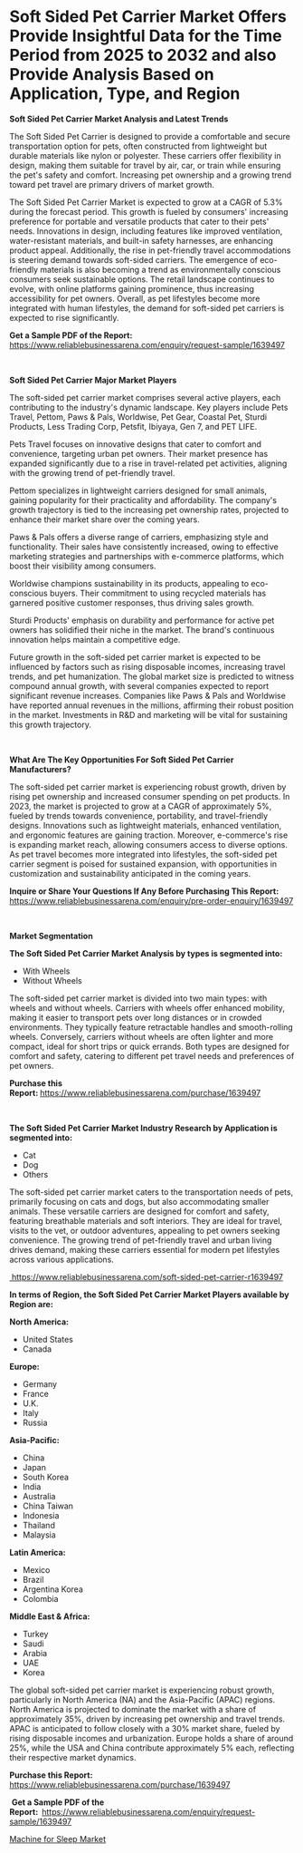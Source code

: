<p><h1>Soft Sided Pet Carrier Market Offers Provide Insightful Data for the Time Period from 2025 to 2032 and also Provide Analysis Based on Application, Type, and Region</h1></p><p><strong>Soft Sided Pet Carrier Market Analysis and Latest Trends</strong></p>
<p><p>The Soft Sided Pet Carrier is designed to provide a comfortable and secure transportation option for pets, often constructed from lightweight but durable materials like nylon or polyester. These carriers offer flexibility in design, making them suitable for travel by air, car, or train while ensuring the pet's safety and comfort. Increasing pet ownership and a growing trend toward pet travel are primary drivers of market growth.</p><p>The Soft Sided Pet Carrier Market is expected to grow at a CAGR of 5.3% during the forecast period. This growth is fueled by consumers' increasing preference for portable and versatile products that cater to their pets' needs. Innovations in design, including features like improved ventilation, water-resistant materials, and built-in safety harnesses, are enhancing product appeal. Additionally, the rise in pet-friendly travel accommodations is steering demand towards soft-sided carriers. The emergence of eco-friendly materials is also becoming a trend as environmentally conscious consumers seek sustainable options. The retail landscape continues to evolve, with online platforms gaining prominence, thus increasing accessibility for pet owners. Overall, as pet lifestyles become more integrated with human lifestyles, the demand for soft-sided pet carriers is expected to rise significantly.</p></p>
<p><strong>Get a Sample PDF of the Report:&nbsp;</strong> <a href="https://www.reliablebusinessarena.com/enquiry/request-sample/1639497?utm_campaign=2225&utm_medium=2&utm_source=Github&utm_content=ia&utm_term=08022025&utm_id=soft-sided-pet-carrier">https://www.reliablebusinessarena.com/enquiry/request-sample/1639497</a></p>
<p>&nbsp;</p>
<p><strong>Soft Sided Pet Carrier Major Market Players</strong></p>
<p><p>The soft-sided pet carrier market comprises several active players, each contributing to the industry's dynamic landscape. Key players include Pets Travel, Pettom, Paws & Pals, Worldwise, Pet Gear, Coastal Pet, Sturdi Products, Less Trading Corp, Petsfit, Ibiyaya, Gen 7, and PET LIFE.</p><p>Pets Travel focuses on innovative designs that cater to comfort and convenience, targeting urban pet owners. Their market presence has expanded significantly due to a rise in travel-related pet activities, aligning with the growing trend of pet-friendly travel.</p><p>Pettom specializes in lightweight carriers designed for small animals, gaining popularity for their practicality and affordability. The company's growth trajectory is tied to the increasing pet ownership rates, projected to enhance their market share over the coming years.</p><p>Paws & Pals offers a diverse range of carriers, emphasizing style and functionality. Their sales have consistently increased, owing to effective marketing strategies and partnerships with e-commerce platforms, which boost their visibility among consumers.</p><p>Worldwise champions sustainability in its products, appealing to eco-conscious buyers. Their commitment to using recycled materials has garnered positive customer responses, thus driving sales growth.</p><p>Sturdi Products' emphasis on durability and performance for active pet owners has solidified their niche in the market. The brand's continuous innovation helps maintain a competitive edge.</p><p>Future growth in the soft-sided pet carrier market is expected to be influenced by factors such as rising disposable incomes, increasing travel trends, and pet humanization. The global market size is predicted to witness compound annual growth, with several companies expected to report significant revenue increases. Companies like Paws & Pals and Worldwise have reported annual revenues in the millions, affirming their robust position in the market. Investments in R&D and marketing will be vital for sustaining this growth trajectory.</p></p>
<p>&nbsp;</p>
<p><strong>What Are The Key Opportunities For Soft Sided Pet Carrier Manufacturers?</strong></p>
<p><p>The soft-sided pet carrier market is experiencing robust growth, driven by rising pet ownership and increased consumer spending on pet products. In 2023, the market is projected to grow at a CAGR of approximately 5%, fueled by trends towards convenience, portability, and travel-friendly designs. Innovations such as lightweight materials, enhanced ventilation, and ergonomic features are gaining traction. Moreover, e-commerce's rise is expanding market reach, allowing consumers access to diverse options. As pet travel becomes more integrated into lifestyles, the soft-sided pet carrier segment is poised for sustained expansion, with opportunities in customization and sustainability anticipated in the coming years.</p></p>
<p><strong>Inquire or Share Your Questions If Any Before Purchasing This Report:</strong> <a href="https://www.reliablebusinessarena.com/enquiry/pre-order-enquiry/1639497?utm_campaign=2225&utm_medium=2&utm_source=Github&utm_content=ia&utm_term=08022025&utm_id=soft-sided-pet-carrier">https://www.reliablebusinessarena.com/enquiry/pre-order-enquiry/1639497</a></p>
<p>&nbsp;</p>
<p><strong>Market Segmentation</strong></p>
<p><strong>The Soft Sided Pet Carrier Market Analysis by types is segmented into:</strong></p>
<p><ul><li>With Wheels</li><li>Without Wheels</li></ul></p>
<p><p>The soft-sided pet carrier market is divided into two main types: with wheels and without wheels. Carriers with wheels offer enhanced mobility, making it easier to transport pets over long distances or in crowded environments. They typically feature retractable handles and smooth-rolling wheels. Conversely, carriers without wheels are often lighter and more compact, ideal for short trips or quick errands. Both types are designed for comfort and safety, catering to different pet travel needs and preferences of pet owners.</p></p>
<p><strong>Purchase this Report:&nbsp;</strong><a href="https://www.reliablebusinessarena.com/purchase/1639497?utm_campaign=2225&utm_medium=2&utm_source=Github&utm_content=ia&utm_term=08022025&utm_id=soft-sided-pet-carrier">https://www.reliablebusinessarena.com/purchase/1639497</a></p>
<p>&nbsp;</p>
<p><strong>The Soft Sided Pet Carrier Market Industry Research by Application is segmented into:</strong></p>
<p><ul><li>Cat</li><li>Dog</li><li>Others</li></ul></p>
<p><p>The soft-sided pet carrier market caters to the transportation needs of pets, primarily focusing on cats and dogs, but also accommodating smaller animals. These versatile carriers are designed for comfort and safety, featuring breathable materials and soft interiors. They are ideal for travel, visits to the vet, or outdoor adventures, appealing to pet owners seeking convenience. The growing trend of pet-friendly travel and urban living drives demand, making these carriers essential for modern pet lifestyles across various applications.</p></p>
<p><a href="https://www.reliablebusinessarena.com/soft-sided-pet-carrier-r1639497?utm_campaign=2225&utm_medium=2&utm_source=Github&utm_content=ia&utm_term=08022025&utm_id=soft-sided-pet-carrier">&nbsp;https://www.reliablebusinessarena.com/soft-sided-pet-carrier-r1639497</a></p>
<p><strong>In terms of Region, the Soft Sided Pet Carrier Market Players available by Region are:</strong></p>
<p>
    <p> <strong> North America: </strong>
        <ul>
            <li>United States</li>
            <li>Canada</li>
        </ul>
        </p> 
    <p> <strong> Europe: </strong>
        <ul>
            <li>Germany</li>
            <li>France</li>
            <li>U.K.</li>
            <li>Italy</li>
            <li>Russia</li>
        </ul>
        </p> 
    <p> <strong> Asia-Pacific: </strong>
        <ul>
            <li>China</li>
            <li>Japan</li>
            <li>South Korea</li>
            <li>India</li>
            <li>Australia</li>
            <li>China Taiwan</li>
            <li>Indonesia</li>
            <li>Thailand</li>
            <li>Malaysia</li>
        </ul>
        </p> 
    <p> <strong> Latin America: </strong>
        <ul>
            <li>Mexico</li>
            <li>Brazil</li>
            <li>Argentina Korea</li>
            <li>Colombia</li>
        </ul>
        </p> 
    <p> <strong> Middle East & Africa: </strong>
        <ul>
            <li>Turkey</li>
            <li>Saudi</li>
            <li>Arabia</li>
            <li>UAE</li>
            <li>Korea</li>
        </ul>
    </p>
    </p>
<p><p>The global soft-sided pet carrier market is experiencing robust growth, particularly in North America (NA) and the Asia-Pacific (APAC) regions. North America is projected to dominate the market with a share of approximately 35%, driven by increasing pet ownership and travel trends. APAC is anticipated to follow closely with a 30% market share, fueled by rising disposable incomes and urbanization. Europe holds a share of around 25%, while the USA and China contribute approximately 5% each, reflecting their respective market dynamics.</p></p>
<p><strong>Purchase this Report: </strong><a href="https://www.reliablebusinessarena.com/purchase/1639497?utm_campaign=2225&utm_medium=2&utm_source=Github&utm_content=ia&utm_term=08022025&utm_id=soft-sided-pet-carrier">https://www.reliablebusinessarena.com/purchase/1639497</a></p>
<p>&nbsp;<strong>Get a Sample PDF of the Report:&nbsp;&nbsp;</strong><a href="https://www.reliablebusinessarena.com/enquiry/request-sample/1639497?utm_campaign=2225&utm_medium=2&utm_source=Github&utm_content=ia&utm_term=08022025&utm_id=soft-sided-pet-carrier">https://www.reliablebusinessarena.com/enquiry/request-sample/1639497</a></p>
<p><strong></strong></p>
<p><p><a href="https://github.com/antonioc6hal/Market-Research-Report-List-1/blob/main/machine-for-sleep-market.md?utm_campaign=2225&utm_medium=2&utm_source=Github&utm_content=ia&utm_term=08022025&utm_id=soft-sided-pet-carrier">Machine for Sleep Market</a></p></p>